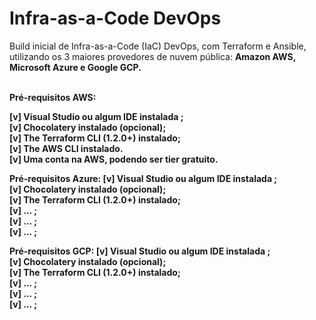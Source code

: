 
# Infra-as-a-Code DevOps</br>
Build inicial de Infra-as-a-Code (IaC) DevOps, com Terraform e Ansible,  </br>
utilizando os 3 maiores provedores de nuvem pública:  <b> Amazon AWS, Microsoft Azure e Google GCP. <b></br>

</br>
<b> Pré-requisitos AWS: </b>

[v] Visual Studio ou algum IDE instalada ; </br>
[v] Chocolatery instalado (opcional); </br>
[v] The Terraform CLI (1.2.0+) instalado; </br>
[v] The AWS CLI instalado. </br>
[v] Uma conta na AWS, podendo ser tier gratuito.</br>

<b> Pré-requisitos Azure: </b>
[v] Visual Studio ou algum IDE instalada ; </br>
[v] Chocolatery instalado (opcional); </br>
[v] The Terraform CLI (1.2.0+) instalado; </br>
[v] ... ; </br>
[v] ... ; </br>
[v] ... ; </br>

<b> Pré-requisitos GCP: </b>
[v] Visual Studio ou algum IDE instalada ; </br>
[v] Chocolatery instalado (opcional); </br>
[v] The Terraform CLI (1.2.0+) instalado; </br>
[v] ... ; </br>
[v] ... ; </br>
[v] ... ; </br>


